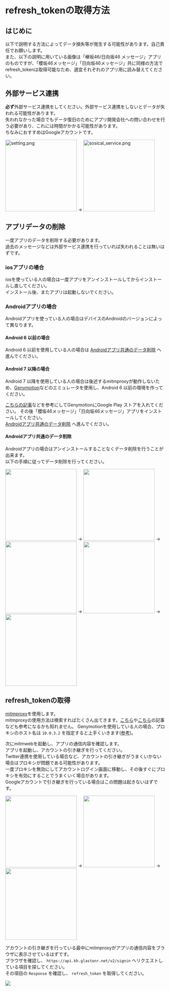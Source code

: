 # refresh_tokenの取得方法

## はじめに

以下で説明する方法によってデータ損失等が発生する可能性があります。自己責任でお願いします。  
また、以下の説明に用いている画像は「欅坂46/日向坂46 メッセージ」アプリのものですが、「櫻坂46メッセージ」「日向坂46メッセージ」共に同様の方法でrefresh_tokenは取得可能なため、適宜それぞれのアプリ用に読み替えてください。

## 外部サービス連携

**必ず**外部サービス連携をしてください。外部サービス連携をしないとデータが失われる可能性があります。  
失われなかった場合でもデータ復旧のためにアプリ開発会社への問い合わせを行う必要があり、これには時間がかかる可能性があります。  
ちなみにおすすめはGoogleアカウントです。

<img src="https://user-images.githubusercontent.com/3148511/85218998-e0900a00-b3da-11ea-95a6-1bcf80453c3f.png" width="225" alt="setting.png"> → <img src="https://user-images.githubusercontent.com/3148511/85218999-e128a080-b3da-11ea-9841-4b2688057cdc.png" width="225" alt="sosical_service.png">

## アプリデータの削除

一度アプリのデータを削除する必要があります。  
過去のメッセージなどは外部サービス連携を行っていれば失われることは無いはずです。  

### iosアプリの場合

iosを使っている人の場合は一度アプリをアンインストールしてからインストールし直してください。  
インストール後、またアプリは起動しないでください。

### Androidアプリの場合

Androidアプリを使っている人の場合はデバイスのAndroidのバージョンによって異なります。

#### Android 6 以前の場合

Android 6 以前を使用している人の場合は [Androidアプリ共通のデータ削除](#Androidアプリ共通のデータ削除) へ進んでください。

#### Android 7 以降の場合

Android 7 以降を使用している人の場合は後述するmitmproxyが動作しないため、[Genymotion](https://www.genymotion.com/)などのエミュレータを使用し、Android 6 以前の環境を作ってください。

[こちらの記事](https://qiita.com/sou_lab/items/bb06bb653b291c90bf45)などを参考にしてGenymotionにGoogle Play ストアを入れてください。
その後「櫻坂46メッセージ」「日向坂46メッセージ」アプリをインストールしてください。  
[Androidアプリ共通のデータ削除](#Androidアプリ共通のデータ削除) へ進んでください。

#### Androidアプリ共通のデータ削除

Androidアプリの場合はアンインストールすることなくデータ削除を行うことが出来ます。  
以下の手順に従ってデータ削除を行ってください。

<img src="https://user-images.githubusercontent.com/3148511/85218993-de2db000-b3da-11ea-9655-b0b4c56b766d.png" width="225"> → <img src="https://user-images.githubusercontent.com/3148511/85218994-df5edd00-b3da-11ea-8666-fc874ac41786.png" width="225"> → <img src="https://user-images.githubusercontent.com/3148511/85218996-dff77380-b3da-11ea-8478-03b3a0f46d62.png" width="225"> → <img src="https://user-images.githubusercontent.com/3148511/85218996-dff77380-b3da-11ea-8478-03b3a0f46d62.png" width="225"> → <img src="https://user-images.githubusercontent.com/3148511/85218997-dff77380-b3da-11ea-80be-0d5b72b0a366.png" width="225">

## refresh_tokenの取得

[mitmproxy](https://mitmproxy.org/)を使用します。  
mitmproxyの使用方法は検索すればたくさん出てきます。[こちら](https://vivibit.net/windows-mitmproxy-https)や[こちら](https://qiita.com/hkurokawa/items/9034274cc1b9e1405c68)の記事なども参考になるかも知れません。
Genymotionを使用している人の場合、プロキシのホスト名は `10.0.3.2` を指定すると上手くいきます([参考](https://qiita.com/hkusu/items/499575a566b20ce4d95b))。

次にmitmwebを起動し、アプリの通信内容を確認します。  
アプリを起動し、アカウントの引き継ぎを行ってください。  
Twitter連携を使用している場合など、アカウントの引き継ぎがうまくいかない場合はプロキシが問題である可能性があります。  
一度プロキシを無効にしてアカウントログイン画面に移動し、その後すぐにプロキシを有効にすることでうまくいく場合があります。  
Googleアカウントで引き継ぎを行っている場合はこの問題は起きないはずです。

<img src="https://user-images.githubusercontent.com/3148511/85219958-d1ad5580-b3e2-11ea-95f0-d448fd20150d.png" width="225"> → <img src="https://user-images.githubusercontent.com/3148511/85219960-d2de8280-b3e2-11ea-918e-d54a24018354.png" width="225"> → <img src="https://user-images.githubusercontent.com/3148511/85219961-d3771900-b3e2-11ea-809b-160ee1f757dd.png" width="225">

アカウントの引き継ぎを行っている最中にmitmproxyがアプリの通信内容をブラウザに表示させているはずです。  
ブラウザを確認し、 `https://api.kh.glastonr.net/v2/signin` へリクエストしている項目を探してください。  
その項目の `Response` を確認し、 `refresh_token` を取得してください。

<img src="https://user-images.githubusercontent.com/3148511/85220044-919aa280-b3e3-11ea-93fe-7b07a756057d.png">
